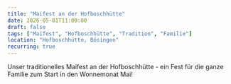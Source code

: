 ```yaml
---
title: "Maifest an der Hofboschhütte"
date: 2026-05-01T11:00:00
draft: false
tags: ["Maifest", "Hofboschhütte", "Tradition", "Familie"]
location: "Hofboschhütte, Bösingen"
recurring: true
---
```


Unser traditionelles Maifest an der Hofboschhütte - ein Fest für die ganze Familie zum Start in den Wonnemonat Mai!
